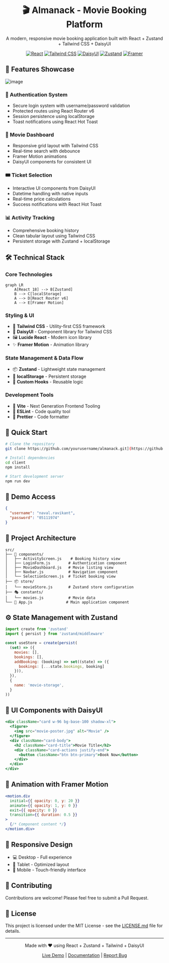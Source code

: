 <div align="center">
  
# 🎬 Almanack - Movie Booking Platform


A modern, responsive movie booking application built with React + Zustand + Tailwind CSS + DaisyUI

[![React](https://img.shields.io/badge/React-20232A?style=for-the-badge&logo=react&logoColor=61DAFB)](https://reactjs.org/)
[![Tailwind CSS](https://img.shields.io/badge/Tailwind_CSS-38B2AC?style=for-the-badge&logo=tailwind-css&logoColor=white)](https://tailwindcss.com/)
[![DaisyUI](https://img.shields.io/badge/DaisyUI-5A0EF8?style=for-the-badge&logo=daisyui&logoColor=white)](https://daisyui.com/)
[![Zustand](https://img.shields.io/badge/Zustand-171717?style=for-the-badge&logo=zustand&logoColor=white)](https://github.com/pmndrs/zustand)
[![Framer](https://img.shields.io/badge/Framer_Motion-0055FF?style=for-the-badge&logo=framer&logoColor=white)](https://www.framer.com/motion/)

</div>

## 🌟 Features Showcase


![image](https://github.com/user-attachments/assets/6efd3988-12e0-4ea7-a9fd-08ee2bd85e7b)


### 🔐 Authentication System
- Secure login system with username/password validation
- Protected routes using React Router v6
- Session persistence using localStorage
- Toast notifications using React Hot Toast

### 🎥 Movie Dashboard
- Responsive grid layout with Tailwind CSS
- Real-time search with debounce
- Framer Motion animations
- DaisyUI components for consistent UI

### 🎟️ Ticket Selection
- Interactive UI components from DaisyUI
- Datetime handling with native inputs
- Real-time price calculations
- Success notifications with React Hot Toast

### 📊 Activity Tracking
- Comprehensive booking history
- Clean tabular layout using Tailwind CSS
- Persistent storage with Zustand + localStorage

## 🛠️ Technical Stack

### Core Technologies
```mermaid
graph LR
    A[React 18] --> B[Zustand]
    B --> C[localStorage]
    A --> D[React Router v6]
    A --> E[Framer Motion]
```

### Styling & UI
- 🎨 **Tailwind CSS** - Utility-first CSS framework
- 💅 **DaisyUI** - Component library for Tailwind CSS
- 🖼️ **Lucide React** - Modern icon library
- ✨ **Framer Motion** - Animation library

### State Management & Data Flow
- 📦 **Zustand** - Lightweight state management
- 💾 **localStorage** - Persistent storage
- 🔄 **Custom Hooks** - Reusable logic

### Development Tools
- 🔧 **Vite** - Next Generation Frontend Tooling
- 📝 **ESLint** - Code quality tool
- 🎯 **Prettier** - Code formatter

## 🚀 Quick Start

```bash
# Clone the repository
git clone https://github.com/yourusername/almanack.git](https://github.com/ArnavAnand10/Frontend-Task.git

# Install dependencies
cd client
npm install

# Start development server
npm run dev
```

## 🔑 Demo Access

```json
{
  "username": "naval.ravikant",
  "password": "05111974"
}
```

## 📂 Project Architecture

```
src/
├── 📱 components/
│   ├── ActivityScreen.js    # Booking history view
│   ├── LoginForm.js        # Authentication component
│   ├── MovieDashboard.js   # Movie listing view
│   ├── Navbar.js           # Navigation component
│   └── SelectionScreen.js  # Ticket booking view
├── 📦 store/
│   └── movieStore.js       # Zustand store configuration
├── 🎭 constants/
│   └── movies.js           # Movie data
└── 🎯 App.js               # Main application component
```

## ⚙️ State Management with Zustand

```javascript
import create from 'zustand'
import { persist } from 'zustand/middleware'

const useStore = create(persist(
  (set) => ({
    movies: [],
    bookings: [],
    addBooking: (booking) => set((state) => ({ 
      bookings: [...state.bookings, booking] 
    })),
  }),
  {
    name: 'movie-storage',
  }
))
```

## 🎨 UI Components with DaisyUI

```jsx
<div className="card w-96 bg-base-100 shadow-xl">
  <figure>
    <img src="movie-poster.jpg" alt="Movie" />
  </figure>
  <div className="card-body">
    <h2 className="card-title">Movie Title</h2>
    <div className="card-actions justify-end">
      <button className="btn btn-primary">Book Now</button>
    </div>
  </div>
</div>
```

## 🌈 Animation with Framer Motion

```jsx
<motion.div
  initial={{ opacity: 0, y: 20 }}
  animate={{ opacity: 1, y: 0 }}
  exit={{ opacity: 0 }}
  transition={{ duration: 0.5 }}
>
  {/* Component content */}
</motion.div>
```

## 📱 Responsive Design

- 💻 Desktop - Full experience
- 📱 Tablet - Optimized layout
- 📱 Mobile - Touch-friendly interface

## 🤝 Contributing

Contributions are welcome! Please feel free to submit a Pull Request.

## 📄 License

This project is licensed under the MIT License - see the [LICENSE.md](LICENSE.md) file for details.

---

<div align="center">

Made with ❤️ using React + Zustand + Tailwind + DaisyUI

[Live Demo](https://your-demo-link.com) | [Documentation](https://your-docs-link.com) | [Report Bug](https://github.com/yourusername/almanack/issues)

</div>
